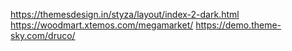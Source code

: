 <https://themesdesign.in/styza/layout/index-2-dark.html>
<https://woodmart.xtemos.com/megamarket/>
<https://demo.theme-sky.com/druco/>
